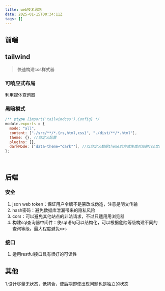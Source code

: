 ```yaml
---
title: web技术思路
date: 2025-01-15T00:34:11Z
tags: []
---
```



## 前端

## tailwind

> 快速构建css样式器

### 可响应式布局

利用媒体查询器

### 黑暗模式

```javascript
/** @type {import('tailwindcss').Config} */
module.exports = {
  mode: "all",
  content: ["./src/**/*.{rs,html,css}", "./dist/**/*.html"],
  theme: {}, //自定义配置
  plugins: [],
  darkMode: ['data-theme="dark"'], //以自定义数据theme的方式生成对应的css文件
};
```

‍

## 后端

### 安全

1. json web token：保证用户令牌不是篡改或伪造，注意是明文传输
2. hash密码：避免数据库泄漏带来的隐私风险
3. cors：可以避免其他站点的非法请求，不过只适用用浏览器
4. 构建sql查询器中间件：使sql语句可以结构化，可以根据危险等级构建不同的查询等级，最大程度避免xxs

### 接口

1. 适用restful接口具有很好的可读性

## 其他

1.设计尽量无状态，低耦合，使后期即使出现问题也是独立的状态

‍

‍

‍
